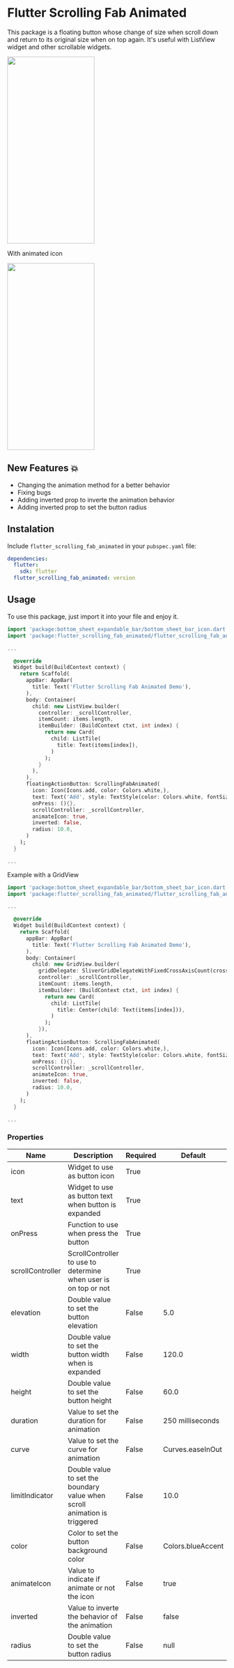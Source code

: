 # Flutter Scrolling Fab Animated

This package is a floating button whose change of size when scroll down and return to its original size when on top again. It's useful with ListView widget and other scrollable widgets.

<img src="https://raw.githubusercontent.com/ajomuch92/flutter-scrolling-fab-animated/master/assets/demo.gif" width="200" height="429"/>

With animated icon

<img src="https://raw.githubusercontent.com/ajomuch92/flutter-scrolling-fab-animated/master/assets/demo2.gif" width="200" height="429"/>

## New Features 💥
* Changing the animation method for a better behavior
* Fixing bugs
* Adding inverted prop to inverte the animation behavior
* Adding inverted prop to set the button radius

## Instalation
Include `flutter_scrolling_fab_animated` in your `pubspec.yaml` file:

```yaml
dependencies:
  flutter:
    sdk: flutter
  flutter_scrolling_fab_animated: version
```

## Usage

To use this package, just import it into your file and enjoy it.

```dart
import 'package:bottom_sheet_expandable_bar/bottom_sheet_bar_icon.dart';
import 'package:flutter_scrolling_fab_animated/flutter_scrolling_fab_animated.dart';

...

  @override
  Widget build(BuildContext context) {
    return Scaffold(
      appBar: AppBar(
        title: Text('Flutter Scrolling Fab Animated Demo'),
      ),
      body: Container(
        child: new ListView.builder(
          controller: _scrollController,
          itemCount: items.length,
          itemBuilder: (BuildContext ctxt, int index) {
            return new Card(
              child: ListTile(
                title: Text(items[index]),
              )
            );
          }
        ),
      ),
      floatingActionButton: ScrollingFabAnimated(
        icon: Icon(Icons.add, color: Colors.white,),
        text: Text('Add', style: TextStyle(color: Colors.white, fontSize: 16.0),),
        onPress: (){},
        scrollController: _scrollController,
        animateIcon: true,
        inverted: false,
        radius: 10.0,
      )
    );
  }

...

```

Example with a GridView

```dart
import 'package:bottom_sheet_expandable_bar/bottom_sheet_bar_icon.dart';
import 'package:flutter_scrolling_fab_animated/flutter_scrolling_fab_animated.dart';

...

  @override
  Widget build(BuildContext context) {
    return Scaffold(
      appBar: AppBar(
        title: Text('Flutter Scrolling Fab Animated Demo'),
      ),
      body: Container(
        child: new GridView.builder(
          gridDelegate: SliverGridDelegateWithFixedCrossAxisCount(crossAxisCount: 2),
          controller: _scrollController,
          itemCount: items.length,
          itemBuilder: (BuildContext ctxt, int index) {
            return new Card(
              child: ListTile(
                title: Center(child: Text(items[index])),
              )
            );
          }),
      ),
      floatingActionButton: ScrollingFabAnimated(
        icon: Icon(Icons.add, color: Colors.white,),
        text: Text('Add', style: TextStyle(color: Colors.white, fontSize: 16.0),),
        onPress: (){},
        scrollController: _scrollController,
        animateIcon: true,
        inverted: false,
        radius: 10.0,
      )
    );
  }

...

```

### Properties

|  Name | Description   | Required   | Default   |
| ------------ | ------------ | ------------ | ------------ |
| icon  | Widget to use as button icon | True   |   |
| text  | Widget to use as button text when button is expanded |  True  |   |
| onPress  | Function to use when press the button | True   |  |
| scrollController  | ScrollController to use to determine when user is on top or not | True   |   |
| elevation  | Double value to set the button elevation | False   |  5.0 |
| width  | Double value to set the button width when is expanded | False   | 120.0  |
| height  | Double value to set the button height | False   |  60.0 |
| duration  | Value to set the duration for animation | False   |  250 milliseconds |
| curve  | Value to set the curve for animation | False   | Curves.easeInOut|
| limitIndicator  | Double value to set the boundary value when scroll animation is triggered | False   | 10.0 |
| color  | Color to set the button background color | False   | Colors.blueAccent  |
| animateIcon | Value to indicate if animate or not the icon | False   | true  |
| inverted | Value to inverte the behavior of the animation | False   | false |
| radius | Double value to set the button radius | False   | null |
